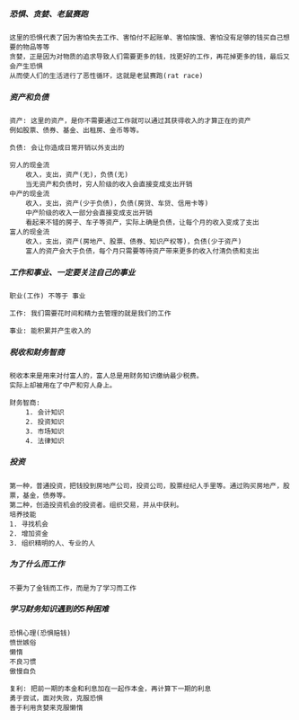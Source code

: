##### 恐惧、贪婪、老鼠赛跑
```
这里的恐惧代表了因为害怕失去工作、害怕付不起账单、害怕挨饿、害怕没有足够的钱买自己想要的物品等等
贪婪，正是因为对物质的追求导致人们需要更多的钱，找更好的工作，再花掉更多的钱，最后又会产生恐惧
从而使人们的生活进行了恶性循环，这就是老鼠赛跑(rat race)
```
##### 资产和负债
```
资产: 这里的资产，是你不需要通过工作就可以通过其获得收入的才算正在的资产
例如股票、债券、基金、出租房、金币等等。

负债: 会让你造成日常开销以外支出的

穷人的现金流
    收入，支出，资产(无)，负债(无)
    当无资产和负债时，穷人阶级的收入会直接变成支出开销
中产的现金流
    收入，支出，资产(少于负债)，负债(房贷、车贷、信用卡等)
    中产阶级的收入一部分会直接变成支出开销
    看起来不错的房子、车子等资产，实际上确是负债，让每个月的收入变成了支出
富人的现金流
    收入，支出，资产(房地产、股票、债券、知识产权等)，负债(少于资产)
    富人的资产会大于负债，每个月只需要等待资产带来更多的收入付清负债和支出

```
##### 工作和事业、一定要关注自己的事业
```
职业(工作) 不等于 事业

工作: 我们需要花时间和精力去管理的就是我们的工作

事业: 能积累并产生收入的

```
##### 税收和财务智商
```
税收本来是用来对付富人的，富人总是用财务知识缴纳最少税费。
实际上却被用在了中产和穷人身上。

财务智商:
    1. 会计知识
    2. 投资知识
    3. 市场知识
    4. 法律知识
```
##### 投资
```
第一种，普通投资，把钱投到房地产公司，投资公司，股票经纪人手里等。通过购买房地产，股票，基金，债券等。
第二种，创造投资机会的投资者。组织交易，并从中获利。
培养技能
1. 寻找机会
2. 增加资金
3. 组织精明的人、专业的人
```
##### 为了什么而工作
```
不要为了金钱而工作，而是为了学习而工作
```
##### 学习财务知识遇到的5种困难
```
恐惧心理(恐惧赔钱)
愤世嫉俗
懒惰
不良习惯
傲慢自负

复利: 把前一期的本金和利息加在一起作本金，再计算下一期的利息
勇于尝试，面对失败，克服恐惧
善于利用贪婪来克服懒惰
```









